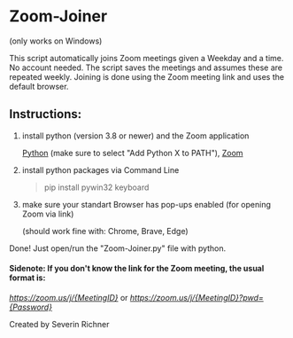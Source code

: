 # Zoom-Joiner

(only works on Windows)

This script automatically joins Zoom meetings given a Weekday and a time. No account needed. 
The script saves the meetings and assumes these are repeated weekly. Joining is done using the Zoom meeting link and uses the default browser.


## Instructions:

1)	install python (version 3.8 or newer) and the Zoom application

	[Python](https://www.python.org/downloads/) (make sure to select "Add Python X to PATH"), [Zoom](https://zoom.us/support/download)
	

2)	install python packages via Command Line

	> pip install pywin32 keyboard

3)	make sure your standart Browser has pop-ups enabled (for opening Zoom via link)

	(should work fine with: Chrome, Brave, Edge)

Done! Just open/run the "Zoom-Joiner.py" file with python.

#### Sidenote: If you don't know the link for the Zoom meeting, the usual format is:

_https://zoom.us/j/{MeetingID}_ or _https://zoom.us/j/{MeetingID}?pwd={Password}_

Created by Severin Richner
